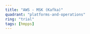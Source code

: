 ```yaml
---
title: "AWS - MSK (Kafka)"
quadrant: "platforms-and-operations"
ring: "trial"
tags: [hmpps]
---
```



